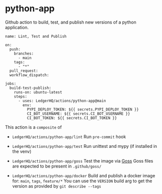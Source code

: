 # python-app

Github action to build, test, and publish new versions of a python application.

```
name: Lint, Test and Publish

on:
  push:
    branches:
      - main
	tags:
	  - "*"
  pull_request:
  workflow_dispatch:

jobs:
  build-test-publish:
    runs-on: ubuntu-latest
    steps:
      - uses: LedgerHQ/actions/python-app@main
        env:
          PYPI_DEPLOY_TOKEN: ${{ secrets.PYPI_DEPLOY_TOKEN }}
          CI_BOT_USERNAME: ${{ secrets.CI_BOT_USERNAME }}
          CI_BOT_TOKEN: ${{ secrets.CI_BOT_TOKEN }}
```

This action is a `composite` of

 * `LedgerHQ/actions/python-app/lint`
Run `pre-commit` hook

 * `LedgerHQ/actions/python-app/test`
Run unittest and mypy (if installed in the venv)

 * `LedgerHQ/actions/python-app/goss`
Test the image via [Goss](https://goss.rocks/)
Goss files are expected to be present in `.github/goss/`

 * `LedgerHQ/actions/python-app/docker`
Build and publish a docker image for: `main`, `tags`, `feature/*`
You can use the `VERSION` build arg to get the version as provided by `git
describe --tags`

